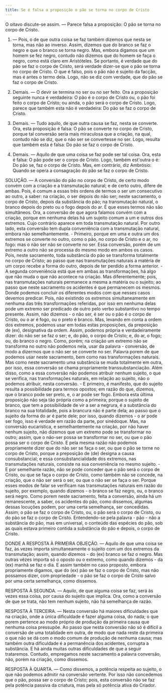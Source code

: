 ```yaml
---
title: Se é falsa a proposição o pão se torna no corpo de Cristo
---
```


O oitavo discute-se assim. — Parece falsa a proposição: O pão se torna no corpo de Cristo.  

1. — Pois, o de que outra coisa se faz também dizemos que nesta se torna, mas não ao inverso. Assim, dizemos que do branco se faz o negro e que o branco se torna negro. Mas, embora digamos que um homem se fez negro, contudo não dizemos que do homem se faça o negro, como está claro em Aristóteles. Se portanto, é verdade que do pão se faz o corpo de Cristo, será verdade dizer-se que o pão se torna no corpo de Cristo. O que é falso, pois o pão não é sujeito da facção, mas é antes o termo dela. Logo, não se diz com verdade, que do pão se faz o corpo de Cristo.  

2. Demais. — O devir se termina no ser ou no ser feito. Ora a proposição seguinte nunca é verdadeira: O pão é o corpo de Cristo ou, o pão foi feito o corpo de Cristo; ou ainda, o pão será o corpo de Cristo. Logo, parece que também esta não é verdadeira: Do pão se faz o corpo de Cristo. 

3. Demais. — Tudo aquilo, de que outra causa se faz, nesta se converte. Ora, esta proposição é falsa: O pão se converte no corpo de Cristo, porque tal conversão seria mais miraculosa que a criação, na qual, contudo não se diz, que o não ser se convertesse no ser. Logo, resulta que também esta é falsa: Do pão se faz o corpo de Cristo.  

4. Demais. — Aquilo de que uma coisa se faz pode ser tal coisa. Ora, esta é falsa: O pão pode ser o corpo de Cristo. Logo, também est'outra o é: Do pão se, faz o corpo de Cristo.  Mas, em contrário, diz Ambrósio: Quando se opera a consagração do pão se faz o corpo de Cristo.  

SOLUÇÃO. — A conversão do pão no corpo de Cristo, de certo modo convém com a criação e a transmutação natural; e de certo outro, difere de ambas. Pois, é comum a essas três ordens de termos o ser um consecutivo ao outro, a saber: na criação, o ser depois do não ser; neste sacramento, o corpo de Cristo, depois da substância do pão; na transmutação natural, o branco depois do preto ou o fogo depois do ar. É que esses termos não são simultâneos. Ora, a conversão de que agora falamos convém com a criação, porque em nenhuma delas há um sujeito comum a um e outros dos extremos. Cujo contrário aparece em toda transmutação natural. Por outro lado, esta conversão tem dupla conveniência com a transmutação natural, embora não semelhantemente. - Primeiro, porque em uma e outra um dos extremos se converte no outro, como o pão, no corpo de Cristo e o ar, no fogo: mas o não ser não se converte no ser. Essa conversão, porém de um extremo a outro não se processa do mesmo modo em ambos os casos. Pois, neste sacramento, toda substância do pão se transforma totalmente no corpo de Cristo; ao passo que nas transmutações naturais a matéria de um corpo recebe a forma do outro, depois de ter perdido a forma anterior. - A segunda conveniência está que em ambas as transformações, há algo que não muda o que não acontece na criação. Mas diferentemente; pois, nas transmutações naturais permanece a mesma a matéria ou o sujeito; ao passo que neste sacramento os acidentes é que permanecem os mesmos. Donde podemos concluir os diferentes modos com que nesses casos devemos predicar. Pois, não existindo os extremos simultaneamente em nenhuma das três transformações referidas, por isso em nenhuma delas pode um extremo ser predicado de outro pelo verbo substantivo no tempo presente. Assim, não dizemos - o não ser, é ser ou o pão é o corpo de Cristo, ou o ar é fogo, ou o preto é branco.  Mas, levando em conta a ordem dos extremos, podemos usar em todas estas proposições, da preposição de (ex), designativa da ordem. Assim, podemos própria e verdadeiramente dizer: do não ser se faz o ser; e, do pão, o corpo de Cristo; e, do ar, o fogo; ou, do branco o negro. Como, porém; na criação um extremo não se transforma no outro não podemos nela, usar da palavra - conversão, de modo a dizermos que o não ser se converte no ser. Palavra porem de que podemos usar neste sacramento, bem como nas transformações naturais. Mas como neste sacramento uma substância se muda totalmente em outra, por isso, essa conversão se chama propriamente transsubstanciação. Além disso, como a essa conversão não podemos atribuir nenhum sujeito, o que se verifica, nas transformações naturais, em relação ao sujeito, não o podemos atribuir, nesta conversão. - E primeiro, é manifesto, que do sujeito resulta a possibilidade para termos opostos; em razão do que, dizemos, que o branco pode ser preto, e, o ar pode ser fogo. Embora esta última proposição não seja tão própria como a primeira; porque o sujeito de branco, que tem a possibilidade de vir a ser a negrura, é a substância do branco na sua totalidade, pois a brancura não é parte dela; ao passo que o sujeito da forma do ar é parte dele; por isso, quando dizemos - o ar pode ser fogo, isso é verdade em razão da parte, por sinédoque. Mas, na conversão eucarística, e semelhantemente na criação, por não haver nenhum sujeito, não dizemos que um extremo pode se transformar no outro; assim, que o não-ser possa se transformar no ser, ou que o pão possa ser o corpo de Cristo. E pela mesma razão não podemos propriamente dizer que do não ser se faça o ser, ou que o pão se torne no corpo de Cristo, porque a preposição de (de) designa a causa consubstancial; e essa consubstancialidade dos extremos, nas transmutações naturais, consiste na sua conveniência no mesmo sujeito. - E por semelhante razão, não se pode conceder que o pão será o corpo de Cristo, ou que se faça o corpo de Cristo, como também não se concede, na criação, que o não ser será o ser, ou que o não ser se faça o ser. Porque esses modos de falar se verificam nas transmutações naturais em razão do sujeito, por exemplo, quando dizemos - o branco se faz negro, ou, o branco será negro.  Como porem neste sacramento, feita a conversão, ainda há um remanescente, a saber, os acidentes do pão, como dissemos, algumas dessas locuções podem, por uma certa semelhança, ser concedidas. Assim; o pão se faz o corpo de Cristo, ou, o pão será o corpo de Cristo, ou do pão se faz o corpo de Cristo. Entendendo-se pela palavra - pão - não a substância do pão, mas em universal, o conteúdo das espécies do pão, sob as quais estava primeiro contida a substância do pão e depois, o corpo de Cristo.  

DONDE A RESPOSTA À PRIMEIRA OBJEÇÃO. — Aquilo de que uma coisa se faz, às vezes importa simultaneamente o sujeito com um dos extremos da transmutação; assim, quando dizemos - do (ex)
 branco se faz o negro. Mas outras vêzes importa só o oposto ou o extremo, como quando dizemos - da (ex) manhã se faz o dia. E assim também no caso proposto, embora propriamente digamos, que do (ex)
 pão se faz o corpo de Cristo, mas não possamos dizer, com propriedade - o pão se faz o corpo de Cristo salvo por uma certa semelhança, como dissemos.  

RESPOSTA À SEGUNDA. — Aquilo, de que alguma coisa se faz, será às vezes essa coisa, por causa do sujeito que implica. Ora, como a conversão de que se trata, não tem nenhum sujeito, não há semelhança de razão.  

RESPOSTA À TERCEIRA. — Nesta conversão há maiores dificuldades que na criação, onde a única dificuldade é fazer alguma coisa, do nada; o que porem pertence ao modo próprio de produção da primeira causa que nenhuma coisa pressupõe. Ao passo que nesta conversão não só é difícil a conversão de uma totalidade em outra, de modo que nada reste da primeira o que não se dá com o modo comum de produção de nenhuma causa; mas também outra dificuldade é a permanência dos acidentes, corrupta a substância. E há ainda muitas outras dificuldades de que a seguir trataremos. Contudo, empregamos neste sacramento a palavra conversão, não, porém na criação, como dissemos.  

RESPOSTA À QUARTA. — Como dissemos, a potência respeita ao sujeito, o que não podemos admitir na conversão vertente. Por isso não concedemos que o pão, possa ser o corpo de Cristo; pois, esta conversão não se faz pela potência passiva da criatura, mas pela só potência ativa do Criador.